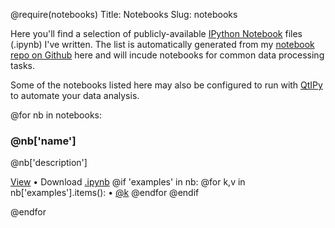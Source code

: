 @require(notebooks)
Title: Notebooks
Slug: notebooks

Here you'll find a selection of publicly-available [IPython Notebook](http://ipython.org/notebook.html) files (.ipynb) I've written. 
The list is automatically generated from my [notebook repo on Github](http://github.com/mfitzp/ipython-notebooks) here and 
will incude notebooks for common data processing tasks.

Some of the notebooks listed here may also be configured to run with [QtIPy](http://martinfitzpatrick.name/article/qtipy-the-data-automator/)
to automate your data analysis.

@for nb in notebooks:

### @nb['name']
@nb['description']

<a href="@['notebook_view_path']">View</a> &bull;
Download <a href="@nb['notebook_path'][0]" download="@nb['notebook_path'][1]">.ipynb</a>
@if 'examples' in nb:
@for k,v in nb['examples'].items():
&bull; <a href="@v[0]" download="@v[1]">@k</a>
@endfor
@endif

@endfor

